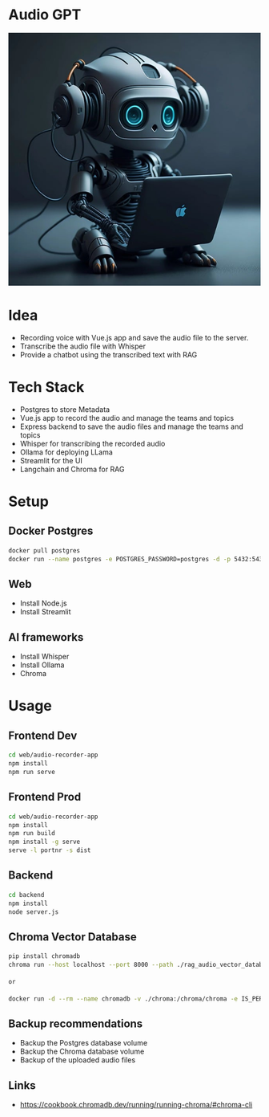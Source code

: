 # Audio GPT

![Alt text](./web/audio-recorder-app/src/assets/ai_bot.jpg)

# Idea
* Recording voice with Vue.js app and save the audio file to the server.
* Transcribe the audio file with Whisper
* Provide a chatbot using the transcribed text with RAG

# Tech Stack
- Postgres to store Metadata
- Vue.js app to record the audio and manage the teams and topics
- Express backend to save the audio files and manage the teams and topics
- Whisper for transcribing the recorded audio
- Ollama for deploying LLama
- Streamlit for the UI
- Langchain and Chroma for RAG

# Setup
## Docker Postgres
```bash
docker pull postgres
docker run --name postgres -e POSTGRES_PASSWORD=postgres -d -p 5432:5432 -v ./data:/var/lib/postgresql/data postgres
```
## Web
- Install Node.js
- Install Streamlit

## AI frameworks
- Install Whisper
- Install Ollama
- Chroma

# Usage

## Frontend Dev
```bash
cd web/audio-recorder-app
npm install
npm run serve
```

## Frontend Prod
```bash
cd web/audio-recorder-app
npm install
npm run build
npm install -g serve
serve -l portnr -s dist
```

## Backend
```bash
cd backend
npm install
node server.js
```

## Chroma Vector Database
```bash
pip install chromadb
chroma run --host localhost --port 8000 --path ./rag_audio_vector_database

or

docker run -d --rm --name chromadb -v ./chroma:/chroma/chroma -e IS_PERSISTENT=TRUE -e ANONYMIZED_TELEMETRY=TRUE chromadb/chroma:latest
```

## Backup recommendations
- Backup the Postgres database volume
- Backup the Chroma database volume
- Backup of the uploaded audio files

## Links
- https://cookbook.chromadb.dev/running/running-chroma/#chroma-cli